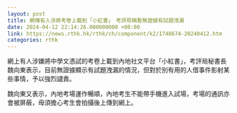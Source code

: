 ```yaml
---
layout: post
title: 網傳有人涉將考卷上載到「小紅書」　考評局稱暫無證據有試題洩漏
date: 2024-04-12 22:14:26.000000000 +08:00
link: https://news.rthk.hk/rthk/ch/component/k2/1748674-20240412.htm
categories: rthk
---
```


網上有人涉嫌將中學文憑試的考卷上載到內地社文平台「小紅書」，考評局秘書長魏向東表示，目前無證據顯示有試題洩漏的情況，但對於別有用的人借事件影射某些事情，予以強烈譴責。

魏向東又表示，內地考場運作暢順，內地考生不能帶手機進入試場，考場的通訊亦會被屏蔽，毋須擔心考生會拍攝後上傳到網上。
